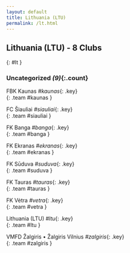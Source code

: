 ```yaml
---
layout: default
title: Lithuania (LTU)
permalink: /lt.html
---
```



## Lithuania (LTU) - 8 Clubs
{: #lt }









### Uncategorized _(9)_{:.count}


FBK Kaunas   _#kaunas_{: .key} <br>
{: .team #kaunas }

FC Šiauliai   _#siauliai_{: .key} <br>
{: .team #siauliai }

FK Banga   _#banga_{: .key} <br>
{: .team #banga }

FK Ekranas   _#ekranas_{: .key} <br>
{: .team #ekranas }

FK Sūduva   _#suduva_{: .key} <br>
{: .team #suduva }

FK Tauras   _#tauras_{: .key} <br>
{: .team #tauras }

FK Vėtra   _#vetra_{: .key} <br>
{: .team #vetra }

Lithuania  (LTU)  _#ltu_{: .key} <br>
{: .team #ltu }

VMFD Žalgiris • Žalgiris Vilnius   _#zalgiris_{: .key} <br>
{: .team #zalgiris }


 
